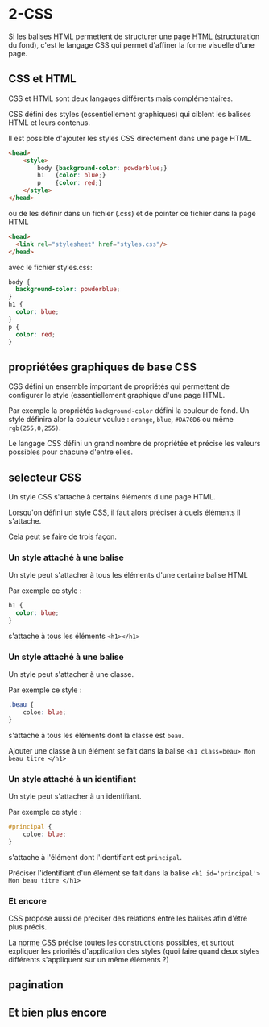 # 2-CSS

Si les balises HTML permettent de structurer une page HTML (structuration du fond), c'est le langage CSS qui permet d'affiner la forme visuelle d'une page.

## CSS et HTML

CSS et HTML sont deux langages différents mais complémentaires. 

CSS défini des styles (essentiellement graphiques) qui ciblent les balises HTML et leurs contenus.

Il est possible d'ajouter les styles CSS directement dans une page HTML.

```html
<head>
    <style>
        body {background-color: powderblue;}
        h1   {color: blue;}
        p    {color: red;}
    </style>
</head>
```

ou de les définir dans un fichier (.css) et de pointer ce fichier dans la page HTML

```html
<head>
  <link rel="stylesheet" href="styles.css"/>
</head>
```

avec le fichier styles.css:
```css
body {
  background-color: powderblue;
}
h1 {
  color: blue;
}
p {
  color: red;
}
```

## propriétées graphiques de base CSS

CSS défini un ensemble important de propriétés qui permettent de configurer le style (essentiellement graphique d'une page HTML.

Par exemple la propriétés `background-color` défini la couleur de fond. Un style définira alor la couleur voulue : `orange`, `blue`, `#DA70D6` ou même `rgb(255,0,255)`.

Le langage CSS défini un grand nombre de propriétée et précise les valeurs possibles pour chacune d'entre elles.


## selecteur CSS

Un style CSS s'attache à certains éléments d'une page HTML.

Lorsqu'on défini un style CSS, il faut alors préciser à quels éléments il s'attache.

Cela peut se faire de trois façon.

### Un style attaché à une balise
Un style peut s'attacher à tous les éléments d'une certaine balise HTML

Par exemple ce style : 
```css
h1 {
  color: blue;
}
```
s'attache à tous les éléments `<h1></h1>`

### Un style attaché à une balise
Un style peut s'attacher à une classe.

Par exemple ce style :
```css
.beau {
    coloe: blue;
}
```

s'attache à tous les éléments dont la classe est `beau`.

Ajouter une classe à un élément se fait dans la balise `<h1 class=beau> Mon beau titre </h1>`

### Un style attaché à un identifiant
Un style peut s'attacher à un identifiant.

Par exemple ce style :
```css
#principal {
    coloe: blue;
}
```

s'attache à l'élément dont l'identifiant est `principal`.

Préciser l'identifiant d'un élément se fait dans la balise `<h1 id='principal'> Mon beau titre </h1>`

### Et encore


CSS propose aussi de préciser des relations entre les balises afin d'être plus précis. 

La [norme CSS](https://www.w3schools.com/cssref/css_selectors.asp) précise toutes les constructions possibles, et surtout expliquer les priorités d'application des styles (quoi faire quand deux styles différents s'appliquent sur un même éléments ?)


## pagination

## Et bien plus encore
